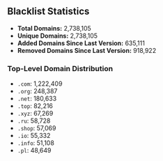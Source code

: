 ## Blacklist Statistics

- **Total Domains:** 2,738,105
- **Unique Domains:** 2,738,105
- **Added Domains Since Last Version:** 635,111
- **Removed Domains Since Last Version:** 918,922

### Top-Level Domain Distribution

-  `.com`: 1,222,409
-  `.org`: 248,387
-  `.net`: 180,633
-  `.top`: 82,216
-  `.xyz`: 67,269
-  `.ru`: 58,728
-  `.shop`: 57,069
-  `.io`: 55,332
-  `.info`: 51,108
-  `.pl`: 48,649
